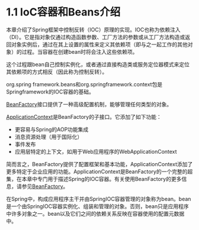 # 1.1 IoC容器和Beans介绍

本章介绍了Spring框架中控制反转（IOC）原理的实现。IOC也称为依赖注入（DI）。它是指对象仅通过构造函数参数、工厂方法的参数或从工厂方法构造或返回对象实例后，通过在其上设置的属性来定义其依赖项（即与之一起工作的其他对象）的过程。当容器在创建bean时将会注入这些依赖项。

这个过程跟bean自己控制实例化，或者通过直接构造类或服务定位器模式来定位其依赖项的方式相反（因此称为控制反转）。

org.spring framework.beans和org.springframework.context包是Springframework的IOC容器的基础。

[BeanFactory](https://docs.spring.io/spring-framework/docs/5.1.8.RELEASE/javadoc-api/org/springframework/beans/factory/BeanFactory.html)接口提供了一种高级配置机制，能够管理任何类型的对象。

[ApplicationContext](https://docs.spring.io/spring-framework/docs/5.1.8.RELEASE/javadoc-api/org/springframework/context/ApplicationContext.html)是BeanFactory的子接口。它添加了如下功能：

* 更容易与Spring的AOP功能集成
* 消息资源处理（用于国际化）
* 事件发布
* 应用层特定的上下文，如用于Web应用程序的WebApplicationContext

简而言之，BeanFactory提供了配置框架和基本功能，ApplicationContext添加了更多特定于企业应用的功能。ApplicationContext是BeanFactory的一个完整的超集，在本章中专门用于描述Spring的IOC容器。有关使用BeanFactory的更多信息，请参见[BeanFactory](1.16the-beanfactory.md)。

在Spring中，构成应用程序主干并由SpringIOC容器管理的对象称为bean。bean是一个由SpringIOC容器实例化、组装和管理的对象。否则，bean只是应用程序中许多对象之一。bean以及它们之间的依赖关系反映在容器使用的配置元数据中。

